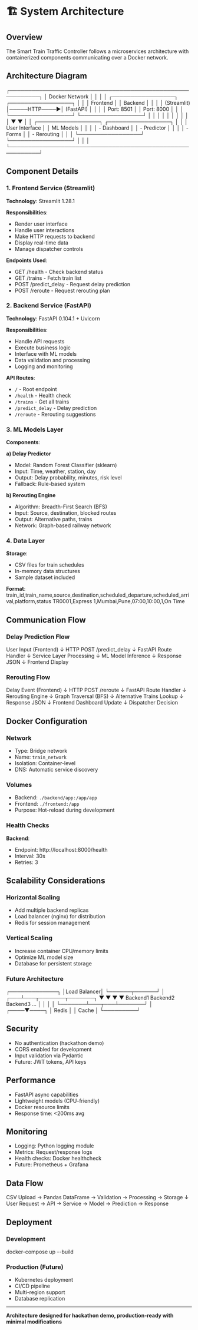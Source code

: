 # 🏗️ System Architecture

## Overview

The Smart Train Traffic Controller follows a microservices architecture with containerized components communicating over a Docker network.

## Architecture Diagram

┌──────────────────────────────────────────────────────────┐
│ Docker Network │
│ │
│ ┌─────────────────┐ ┌─────────────────┐ │
│ │ Frontend │ │ Backend │ │
│ │ (Streamlit) │─────HTTP────▶│ (FastAPI) │ │
│ │ Port: 8501 │ │ Port: 8000 │ │
│ └─────────────────┘ └─────────────────┘ │
│ │ │ │
│ │ │ │
│ ▼ ▼ │
│ ┌─────────────────┐ ┌─────────────────┐ │
│ │ User Interface │ │ ML Models │ │
│ │ - Dashboard │ │ - Predictor │ │
│ │ - Forms │ │ - Rerouting │ │
│ └─────────────────┘ └─────────────────┘ │
│ │
└──────────────────────────────────────────────────────────┘


## Component Details

### 1. Frontend Service (Streamlit)

**Technology**: Streamlit 1.28.1

**Responsibilities**:
- Render user interface
- Handle user interactions
- Make HTTP requests to backend
- Display real-time data
- Manage dispatcher controls

**Endpoints Used**:
- GET /health - Check backend status
- GET /trains - Fetch train list
- POST /predict_delay - Request delay prediction
- POST /reroute - Request rerouting plan

### 2. Backend Service (FastAPI)

**Technology**: FastAPI 0.104.1 + Uvicorn

**Responsibilities**:
- Handle API requests
- Execute business logic
- Interface with ML models
- Data validation and processing
- Logging and monitoring

**API Routes**:
- `/` - Root endpoint
- `/health` - Health check
- `/trains` - Get all trains
- `/predict_delay` - Delay prediction
- `/reroute` - Rerouting suggestions

### 3. ML Models Layer

**Components**:

**a) Delay Predictor**
- Model: Random Forest Classifier (sklearn)
- Input: Time, weather, station, day
- Output: Delay probability, minutes, risk level
- Fallback: Rule-based system

**b) Rerouting Engine**
- Algorithm: Breadth-First Search (BFS)
- Input: Source, destination, blocked routes
- Output: Alternative paths, trains
- Network: Graph-based railway network

### 4. Data Layer

**Storage**:
- CSV files for train schedules
- In-memory data structures
- Sample dataset included

**Format**:
train_id,train_name,source,destination,scheduled_departure,scheduled_arrival,platform,status
TR0001,Express 1,Mumbai,Pune,07:00,10:00,1,On Time


## Communication Flow

### Delay Prediction Flow


User Input (Frontend)
↓
HTTP POST /predict_delay
↓
FastAPI Route Handler
↓
Service Layer Processing
↓
ML Model Inference
↓
Response JSON
↓
Frontend Display


### Rerouting Flow

Delay Event (Frontend)
↓
HTTP POST /reroute
↓
FastAPI Route Handler
↓
Rerouting Engine
↓
Graph Traversal (BFS)
↓
Alternative Trains Lookup
↓
Response JSON
↓
Frontend Dashboard Update
↓
Dispatcher Decision



## Docker Configuration

### Network

- Type: Bridge network
- Name: `train_network`
- Isolation: Container-level
- DNS: Automatic service discovery

### Volumes

- Backend: `./backend/app:/app/app`
- Frontend: `./frontend:/app`
- Purpose: Hot-reload during development

### Health Checks

**Backend**:
- Endpoint: http://localhost:8000/health
- Interval: 30s
- Retries: 3

## Scalability Considerations

### Horizontal Scaling
- Add multiple backend replicas
- Load balancer (nginx) for distribution
- Redis for session management

### Vertical Scaling
- Increase container CPU/memory limits
- Optimize ML model size
- Database for persistent storage

### Future Architecture

┌─────────────┐
│Load Balancer│
└──────┬──────┘
│
┌───┴───┬───────┬───────┐
▼ ▼ ▼ ▼
Backend1 Backend2 Backend3 ...
│ │ │ │
└───────┴───┬───┴───────┘
│
┌────▼────┐
│ Redis │
│ Cache │
└─────────┘


## Security

- No authentication (hackathon demo)
- CORS enabled for development
- Input validation via Pydantic
- Future: JWT tokens, API keys

## Performance

- FastAPI async capabilities
- Lightweight models (CPU-friendly)
- Docker resource limits
- Response time: <200ms avg

## Monitoring

- Logging: Python logging module
- Metrics: Request/response logs
- Health checks: Docker healthcheck
- Future: Prometheus + Grafana

## Data Flow

CSV Upload → Pandas DataFrame → Validation → Processing → Storage
↓
User Request → API → Service → Model → Prediction → Response


## Deployment

### Development

docker-compose up --build


### Production (Future)
- Kubernetes deployment
- CI/CD pipeline
- Multi-region support
- Database replication

---

**Architecture designed for hackathon demo, production-ready with minimal modifications**

